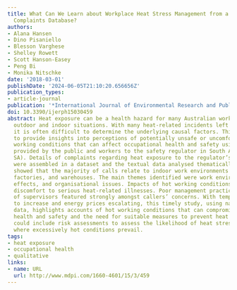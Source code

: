 ```yaml
---
title: What Can We Learn about Workplace Heat Stress Management from a Safety Regulator
  Complaints Database?
authors:
- Alana Hansen
- Dino Pisaniello
- Blesson Varghese
- Shelley Rowett
- Scott Hanson-Easey
- Peng Bi
- Monika Nitschke
date: '2018-03-01'
publishDate: '2024-06-05T21:10:20.656656Z'
publication_types:
- article-journal
publication: '*International Journal of Environmental Research and Public Health*'
doi: 10.3390/ijerph15030459
abstract: Heat exposure can be a health hazard for many Australian workers in both
  outdoor and indoor situations. With many heat-related incidents left unreported,
  it is often difficult to determine the underlying causal factors. This study aims
  to provide insights into perceptions of potentially unsafe or uncomfortably hot
  working conditions that can affect occupational health and safety using information
  provided by the public and workers to the safety regulator in South Australia (SafeWork
  SA). Details of complaints regarding heat exposure to the regulator’s “Help Centre”
  were assembled in a dataset and the textual data analysed thematically. The findings
  showed that the majority of calls relate to indoor work environments such as kitchens,
  factories, and warehouses. The main themes identified were work environment, health
  effects, and organisational issues. Impacts of hot working conditions ranged from
  discomfort to serious heat-related illnesses. Poor management practices and inflexibility
  of supervisors featured strongly amongst callers’ concerns. With temperatures predicted
  to increase and energy prices escalating, this timely study, using naturalistic
  data, highlights accounts of hot working conditions that can compromise workers’
  health and safety and the need for suitable measures to prevent heat stress. These
  could include risk assessments to assess the likelihood of heat stress in workplaces
  where excessively hot conditions prevail.
tags:
- heat exposure
- occupational health
- qualitative
links:
- name: URL
  url: http://www.mdpi.com/1660-4601/15/3/459
---
```

